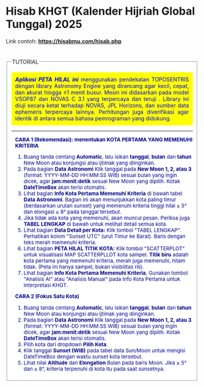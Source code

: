 # Hisab KHGT (Kalender Hijriah Global Tunggal) 2025

Link contoh: <strong><a href="https://hisabmu.com/hisab.php" target="_blank">https://hisabmu.com/hisab.php</a></strong>
<br/><br/>
<fieldset id="cara" style="background-color: #ffffff; margin-top: 20px;" class="content-section">
        <legend>TUTORIAL</legend>
             <p style="padding: 10px; background-color:yellow; text-align: justify; color: blue;"><strong><em>Aplikasi PETA HILAL ini </strong></em> menggunakan pendekatan TOPOSENTRIS dengan library Astronomy Engine yang dirancang agar kecil, cepat, dan akurat hingga ±1 menit busur. Mesin ini didasarkan pada model VSOP87 dan NOVAS C 3.1 yang terpercaya dan teruji . Library ini diuji secara ketat terhadap NOVAS, JPL Horizons, dan sumber data ephemeris terpercaya lainnya. Perhitungan juga diverifikasi agar identik di antara semua bahasa pemrograman yang didukung. </p>
             <hr/>            
            <div style="font-size: 0.95em; margin-left: 10px; color: darkblue;">
                 <p><b>CARA 1 (Rekomendasi): menentukan KOTA PERTAMA YANG MEMENUHI KRITERIA</b></p>
                 <ol>
                    <li>Buang tanda centang <b>Automatic</b>, lalu isikan <b>tanggal</b>, <b>bulan</b> dan <b>tahun</b> New Moon atau konjungsi atau ijtimak yang diinginkan.</li>
                     <li>Pada bagian <b>Data Astronomi</b> Klik tanggal pada <b>New Moon 1, 2, atau 3</b> (format: YYYY-MM-DD HH:MM:SS WIB) sesuai bulan yang ingin dicek, agar <b>jam:menit:detik</b> sesuai New Moon yang dipilih. Kotak <b>DateTimeBox</b> akan terisi otomatis.</li> 
                     <li>Lihat bagian <b>Info Kota Pertama Memenuhi Kriteria</b> di bawah tabel <b>Data Astronomi</b>. Bagian ini akan menunjukkan kota paling timur (berdasarkan urutan sunset) yang memenuhi kriteria tinggi hilal ≥ 5° dan elongasi ≥ 8° pada tanggal tersebut.</li>
                     <li>Jika tidak ada kota yang memenuhi, akan muncul pesan. Periksa juga <b>TABEL LENGKAP</b> di bawah untuk melihat detail semua kota.</li>
                     <li>Lihat bagian <b>Data Detail per Kota:</b> Klik tombol "TABEL LENGKAP". Perhatikan kolom "Sunset UTC" (urut Timur ke Barat). Baris dengan teks merah memenuhi kriteria.</li>
                     <li>Lihat bagian <b>PETA HILAL TITIK KOTA:</b> Klik tombol "SCATTERPLOT" untuk visualisasi MAP SCATTERPLLOT kota sampel. <b>Titik biru</b> adalah kota pertama yang memenuhi kriteria, merah juga memenuhi, hitam tidak. (Peta ini hanya sampel, bukan visibilitas riil).</li>
                     <li>Lihat bagian <b>Info Kota Pertama Memenuhi Kriteria</b>, Gunakan tombol "Analisis AI" atau "Analisis Manual" pada Info Kota Pertama untuk interpretasi KHGT.</li>
                 </ol>
                  <p><b>CARA 2 (Fokus Satu Kota)</b></p>
                  <ol>
                     <li>Buang tanda centang <b>Automatic</b>, lalu isikan <b>tanggal</b>, <b>bulan</b> dan <b>tahun</b> New Moon atau konjungsi atau ijtimak yang diinginkan.</li>
                     <li>Pada bagian <b>Data Astronomi</b> Klik tanggal pada <b>New Moon 1, 2, atau 3</b> (format: YYYY-MM-DD HH:MM:SS WIB) sesuai bulan yang ingin dicek, agar <b>jam:menit:detik</b> sesuai New Moon yang dipilih. Kotak <b>DateTimeBox</b> akan terisi otomatis.</li> 
                      <li>Pilih kota dari dropdown <b>Pilih Kota</b>.</li>
                      <li>Klik tanggal <b>Sunset (WIB)</b> pada tabel data Sun/Moon untuk mengisi DateTimeBox dengan waktu sunset kota tersebut.</li>
                      <li>Lihat nilai <b>Altitude</b> dan <b>Elongation</b> Bulan pada baris Moon. Jika ≥ 5° dan ≥ 8°, kriteria terpenuhi di kota itu pada saat sunsetnya.</li>
                  </ol>   
                </div>
</fieldset>
